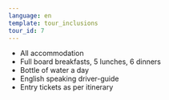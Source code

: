 ```yaml
---
language: en
template: tour_inclusions
tour_id: 7
---
```

*   All accommodation
*   Full board breakfasts, 5 lunches, 6 dinners
*   Bottle of water a day
*   English speaking driver-guide
*   Entry tickets as per itinerary